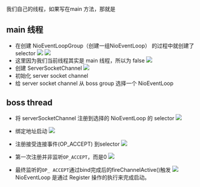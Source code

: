 我们自己的线程，如果写在main 方法，那就是
##  main 线程
- 在创建 NioEventLoopGroup（创建一组NioEventLoop） 的过程中就创建了 selector
![](https://img-blog.csdnimg.cn/20201222154534893.png?x-oss-process=image/watermark,type_ZmFuZ3poZW5naGVpdGk,shadow_10,text_SmF2YUVkZ2U=,size_1,color_FFFFFF,t_70)
![](https://img-blog.csdnimg.cn/20201222155153778.png?x-oss-process=image/watermark,type_ZmFuZ3poZW5naGVpdGk,shadow_10,text_SmF2YUVkZ2U=,size_1,color_FFFFFF,t_70)
- 这里因为我们当前线程其实是 main 线程，所以为 false
![](https://img-blog.csdnimg.cn/20201222173246785.png?x-oss-process=image/watermark,type_ZmFuZ3poZW5naGVpdGk,shadow_10,text_SmF2YUVkZ2U=,size_1,color_FFFFFF,t_70)
- 创建 ServerSocketChannel
![](https://img-blog.csdnimg.cn/20201222202819384.png?x-oss-process=image/watermark,type_ZmFuZ3poZW5naGVpdGk,shadow_10,text_SmF2YUVkZ2U=,size_1,color_FFFFFF,t_70)
- 初始化 server socket channel
- 给 server socket channel 从 boss group 选择一个 NioEventLoop

## boss thread
- 将 serverSocketChannel 注册到选择的 NioEventLoop 的 selector
![](https://img-blog.csdnimg.cn/20201222202450218.png?x-oss-process=image/watermark,type_ZmFuZ3poZW5naGVpdGk,shadow_10,text_SmF2YUVkZ2U=,size_1,color_FFFFFF,t_70)

- 绑定地址启动
![](https://img-blog.csdnimg.cn/20201222202125991.png?x-oss-process=image/watermark,type_ZmFuZ3poZW5naGVpdGk,shadow_10,text_SmF2YUVkZ2U=,size_1,color_FFFFFF,t_70)

- 注册接受连接事件(OP_ACCEPT) 到selector
![](https://img-blog.csdnimg.cn/20201222201914463.png?x-oss-process=image/watermark,type_ZmFuZ3poZW5naGVpdGk,shadow_10,text_SmF2YUVkZ2U=,size_1,color_FFFFFF,t_70)

- 第一次注册并非监听`OP_ACCEPT`，而是0
![](https://img-blog.csdnimg.cn/20201222185443799.png?x-oss-process=image/watermark,type_ZmFuZ3poZW5naGVpdGk,shadow_10,text_SmF2YUVkZ2U=,size_1,color_FFFFFF,t_70)
- 最终监听的`OP_ ACCEPT`通过bind完成后的fireChannelActive()触发
![](https://img-blog.csdnimg.cn/20201222201130853.png?x-oss-process=image/watermark,type_ZmFuZ3poZW5naGVpdGk,shadow_10,text_SmF2YUVkZ2U=,size_1,color_FFFFFF,t_70)
NioEventLoop 是通过 Register 操作的执行来完成启动。